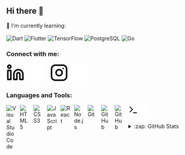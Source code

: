 ## Hi there 👋

📃 I'm currently learning:
<br><br>
![Dart](https://img.shields.io/badge/dart-%230175C2.svg?style=for-the-badge&logo=dart&logoColor=white)
![Flutter](https://img.shields.io/badge/Flutter-%2302569B.svg?style=for-the-badge&logo=Flutter&logoColor=white)
![TensorFlow](https://img.shields.io/badge/TensorFlow-%23FF6F00.svg?style=for-the-badge&logo=TensorFlow&logoColor=white)
![PostgreSQL](https://img.shields.io/badge/PostgreSQL-%E10098.svg?style=for-the-badge&logo=postgresql&logoColor=White)
![Go](https://img.shields.io/badge/go-%2335495e.svg?style=for-the-badge&logo=go&logoColor=%White)

<!-- ![JavaScript](https://img.shields.io/badge/javascript-%23323330.svg?style=for-the-badge&logo=javascript&logoColor=%23F7DF1E) -->

### Connect with me:

<!-- [![website](./img/twitter-light.svg)](https://twitter.com/MoegiKohsaka#gh-light-mode-only)
[![website](./img/twitter-dark.svg)](https://twitter.com/MoegiKohsaka#gh-dark-mode-only)
&nbsp;&nbsp; -->
[![website](./img/linkedin-light.svg)](https://linkedin.com/in/harukimori/#gh-light-mode-only)
[![website](./img/linkedin-dark.svg)](https://linkedin.com/in/harukimori#gh-dark-mode-only)
&nbsp;&nbsp;
[![website](./img/instagram-light.svg)](https://instagram.com/harufilm#gh-light-mode-only)
[![website](./img/instagram-dark.svg)](https://instagram.com/harufilm#gh-dark-mode-only)

<!-- <p align="left">
  <a href="https://github.com/Harxxki/Harxxki/">
    <img src="https://komarev.com/ghpvc/?username=Harxxki" alt="Harxxki" />
  </a>
  <a href="http://twitter.com/MoegiKohsaka">
    <img height="20" src="https://img.shields.io/twitter/follow/MoegiKohsaka?label=Twitter&logo=twitter&style=flat" />
  </a>
  <a href="https://github.com/Harxxki">
    <img height="20" src="https://img.shields.io/github/followers/Harxxki?label=follow&logo=github&style=flat" />
  </a>
  <a href="https://www.reddit.com/user/Harxxki">
    <img height="20" src="https://img.shields.io/reddit/user-karma/combined/Harxxki?label=Reddit&logo=reddit&style=flat" />
  </a>
  <a href="https://stackoverflow.com/users/17376543/haruki">
    <img height="20" src="https://img.shields.io/stackexchange/stackoverflow/r/17376543?label=StackOverflow&logo=stack-overflow&style=flat" />
  </a>
  <a href="http://qiita.com/Harxki">
    <img height="20" src="https://qiita-badge.apiapi.app/s/Harxki/posts.svg" />
  </a>
  <//qiita.com/Harxki">
    <img height="20" src="https://qiita-badge.apiapi.app/s/Harxki/contributions.svg" />
  </a>
      <a href="https://zenn.dev/harxki">
    <img height="20" src="https://zenn.badge.nikaera.com/s/harxki/likes" />
  </a>
  <a href="https://zenn.dev/harxki">
    <img height="20" src="https://zenn.badge.nikaera.com/s/harxki/followers" />
  </a>
  <a href="https://zenn.dev/harxki">
    <img height="20" src="https://zenn.badge.nikaera.com/s/harxki/articles" />
  </a>
</p> -->

<!-- <div>
  <img height="170" align="left" src="https://bad-apple-github-readme.vercel.app/api?show_bg=1&username=Harxxki" />
<div> -->

<!-- [![trophy](https://github-profile-trophy.vercel.app/?username=Harxxki&theme=tokyonight)](https://github.com/ryo-ma/github-profile-trophy) -->

### Languages and Tools:

<img align="left" alt="Visual Studio Code" width="26px" src="https://cdn.jsdelivr.net/gh/devicons/devicon/icons/vscode/vscode-original.svg" style="padding-right:10px;" />
<img align="left" alt="HTML5" width="26px" src="https://cdn.jsdelivr.net/gh/devicons/devicon/icons/html5/html5-original.svg" style="padding-right:10px;" />
<img align="left" alt="CSS3" width="26px" src="https://cdn.jsdelivr.net/gh/devicons/devicon/icons/css3/css3-original.svg" style="padding-right:10px;" />
<img align="left" alt="JavaScript" width="26px" src="https://cdn.jsdelivr.net/gh/devicons/devicon/icons/javascript/javascript-original.svg" style="padding-right:10px;" />
<img align="left" alt="React" width="26px" src="https://cdn.jsdelivr.net/gh/devicons/devicon/icons/react/react-original.svg" style="padding-right:10px;" />
<img align="left" alt="Node.js" width="26px" src="https://cdn.jsdelivr.net/gh/devicons/devicon/icons/nodejs/nodejs-original.svg" style="padding-right:10px;" />
<img align="left" alt="Git" width="26px" src="https://cdn.jsdelivr.net/gh/devicons/devicon/icons/git/git-original.svg" style="padding-right:10px;" />
<img align="left" alt="GitHub" width="26px" src="https://user-images.githubusercontent.com/3369400/139447912-e0f43f33-6d9f-45f8-be46-2df5bbc91289.png#gh-dark-mode-only" style="padding-right:10px;" />
<img align="left" alt="GitHub" width="26px" src="https://user-images.githubusercontent.com/3369400/139448065-39a229ba-4b06-434b-bc67-616e2ed80c8f.png#gh-light-mode-only" style="padding-right:10px;" />
<img align="left" alt="Terminal" width="26px" src="./img/terminal-light.svg#gh-light-mode-only" />
<img align="left" alt="Terminal" width="26px" src="./img/terminal-dark.svg#gh-dark-mode-only" />

<br><br>

<details>
  <summary>:zap: GitHub Stats</summary>
  <img align="left" src="https://github-readme-stats.vercel.app/api?username=Harxxki&show_icons=true&hide_border=false&title_color=FFA63F&icon_color=5EFF5A&bg_color=09131B&text_color=ffffff&border_color=0c1a25" />
  <!-- <img align="left" src="https://bad-apple-github-readme.vercel.app/api?show_bg=1&username=Harxxki" /> -->

</details>
